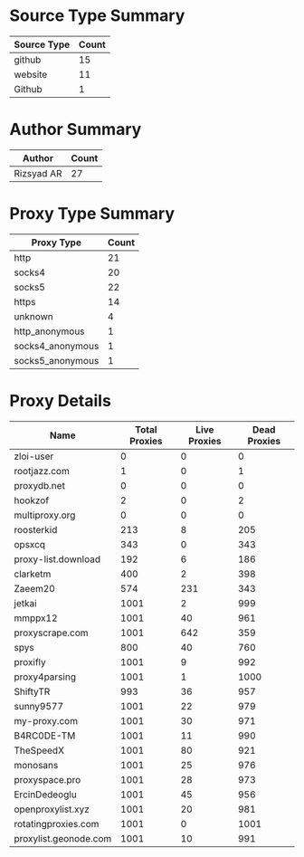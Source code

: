 # Source Type Summary

| Source Type | Count |
|-------------|-------|
| github | 15 |
| website | 11 |
| Github | 1 |


# Author Summary

| Author | Count |
|--------|-------|
| Rizsyad AR | 27 |


# Proxy Type Summary

| Proxy Type | Count |
|------------|-------|
| http | 21 |
| socks4 | 20 |
| socks5 | 22 |
| https | 14 |
| unknown | 4 |
| http_anonymous | 1 |
| socks4_anonymous | 1 |
| socks5_anonymous | 1 |


# Proxy Details

| Name | Total Proxies | Live Proxies | Dead Proxies |
|------|---------------|--------------|---------------|
| zloi-user | 0 | 0 | 0 |
| rootjazz.com | 1 | 0 | 1 |
| proxydb.net | 0 | 0 | 0 |
| hookzof | 2 | 0 | 2 |
| multiproxy.org | 0 | 0 | 0 |
| roosterkid | 213 | 8 | 205 |
| opsxcq | 343 | 0 | 343 |
| proxy-list.download | 192 | 6 | 186 |
| clarketm | 400 | 2 | 398 |
| Zaeem20 | 574 | 231 | 343 |
| jetkai | 1001 | 2 | 999 |
| mmppx12 | 1001 | 40 | 961 |
| proxyscrape.com | 1001 | 642 | 359 |
| spys | 800 | 40 | 760 |
| proxifly | 1001 | 9 | 992 |
| proxy4parsing | 1001 | 1 | 1000 |
| ShiftyTR | 993 | 36 | 957 |
| sunny9577 | 1001 | 22 | 979 |
| my-proxy.com | 1001 | 30 | 971 |
| B4RC0DE-TM | 1001 | 11 | 990 |
| TheSpeedX | 1001 | 80 | 921 |
| monosans | 1001 | 25 | 976 |
| proxyspace.pro | 1001 | 28 | 973 |
| ErcinDedeoglu | 1001 | 45 | 956 |
| openproxylist.xyz | 1001 | 20 | 981 |
| rotatingproxies.com | 1001 | 0 | 1001 |
| proxylist.geonode.com | 1001 | 10 | 991 |
